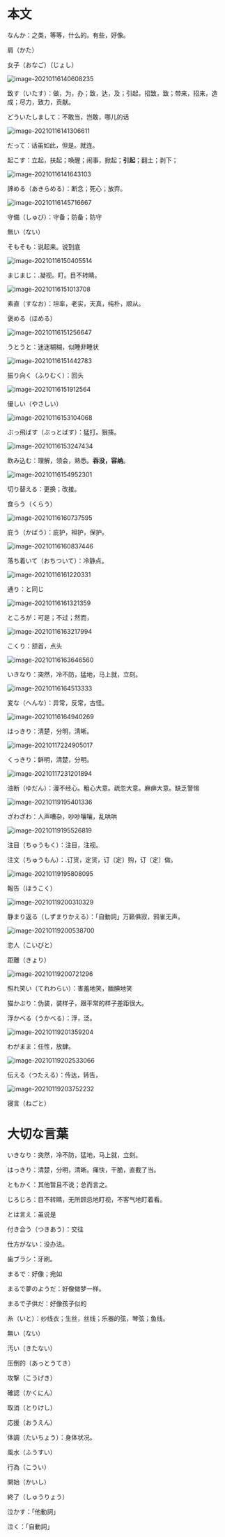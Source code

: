# 本文

なんか：之类，等等，什么的。有些，好像。

肩（かた）

女子（おなご）（じょし）



![image-20210116140608235](image-20210116140608235.png)

致す（いたす）：做，为，办；致，达，及；引起，招致，致；带来，招来，造成；尽力，致力，贡献。

どういたしまして：不敢当，岂敢，哪儿的话



![image-20210116141306611](image-20210116141306611.png)

だって：话虽如此，但是。就连。

起こす：立起，扶起；唤醒；闹事，掀起；**引起**；翻土；剥下；



![image-20210116141643103](image-20210116141643103.png)

諦める（あきらめる）：断念；死心；放弃。



![image-20210116145716667](image-20210116145716667.png)



守備（しゅび）：守备；防备；防守



無い（ない）

そもそも：说起来。说到底



![image-20210116150405514](image-20210116150405514.png)

まじまじ：.凝视。盯。目不转睛。

![image-20210116151013708](image-20210116151013708.png)

素直（すなお）：坦率，老实，天真，纯朴，顺从。

褒める（ほめる）



![image-20210116151256647](image-20210116151256647.png)

うとうと：迷迷糊糊，似睡非睡状



![image-20210116151442783](image-20210116151442783.png)

振り向く（ふりむく）：回头



![image-20210116151912564](image-20210116151912564.png)

優しい（やさしい）



![image-20210116153104068](image-20210116153104068.png)

ぶっ飛ばす（ぶっとばす）：猛打。狠揍。



![image-20210116153247434](image-20210116153247434.png)

飲み込む：理解，领会，熟悉。**吞没，容纳**。



![image-20210116154952301](image-20210116154952301.png)

切り替える：更换；改接。



食らう（くらう）





![image-20210116160737595](image-20210116160737595.png)

庇う（かばう）：庇护，袒护，保护。



![image-20210116160837446](image-20210116160837446.png)

落ち着いて（おちついて）：冷静点。





![image-20210116161220331](image-20210116161220331.png)

通り：と同じ



![image-20210116161321359](image-20210116161321359.png)

ところが：可是；不过；然而，



![image-20210116163217994](image-20210116163217994.png)

こくり：颔首，点头





![image-20210116163646560](image-20210116163646560.png)

いきなり：突然，冷不防，猛地，马上就，立刻。



![image-20210116164513333](image-20210116164513333.png)

変な（へんな）：异常，反常，古怪。



![image-20210116164940269](image-20210116164940269.png)

はっきり：清楚，分明，清晰。





![image-20210117224905017](image-20210117224905017.png)

くっきり：鲜明，清楚，分明。


![image-20210117231201894](image-20210117231201894.png)

油断（ゆだん）：漫不经心。粗心大意。疏忽大意。麻痹大意。缺乏警惕



![image-20210119195401336](image-20210119195401336.png)

ざわざわ：人声嘈杂，吵吵嚷嚷，乱哄哄



![image-20210119195526819](image-20210119195526819.png)

注目（ちゅうもく）：注目，注视。

注文（ちゅうもん）：.订货，定货，订〔定〕购，订〔定〕做。



![image-20210119195808095](image-20210119195808095.png)

報告（ほうこく）



![image-20210119200310329](image-20210119200310329.png)

静まり返る（しずまりかえる）：「自動詞」万籁俱寂，鸦雀无声。

 

![image-20210119200538700](image-20210119200538700.png)

恋人（こいびと）

距離（きょり）



![image-20210119200721296](image-20210119200721296.png)

照れ笑い（てれわらい）：害羞地笑，腼腆地笑

猫かぶり：伪装，装样子，跟平常的样子差距很大。

浮かべる（うかべる）：浮，泛。



![image-20210119201359204](image-20210119201359204.png)

わがまま：任性，放肆。





![image-20210119202533066](image-20210119202533066.png)

伝える（つたえる）：传达，转告，



![image-20210119203752232](image-20210119203752232.png)

寝言（ねごと）


# 大切な言葉

いきなり：突然，冷不防，猛地，马上就，立刻。

はっきり：清楚，分明，清晰。痛快，干脆，直截了当。

ともかく：其他暂且不说；总而言之。

じろじろ：目不转睛，无所顾忌地盯视，不客气地盯着看。

とは言え：虽说是



付き合う（つきあう）：交往



仕方がない：没办法。

歯ブラシ：牙刷。



まるで：好像；宛如

まるで夢のようだ：好像做梦一样。

まるで子供だ：好像孩子似的



 糸（いと）：纱线衣；生丝，丝线；乐器的弦，琴弦；鱼线。



無い（ない）

汚い（きたない）



压倒的（あっとうてき）






攻撃（こうげき）

確認（かくにん）

取消（とりけし）

応援（おうえん）

体調（たいちょう）：身体状况。

風水（ふうすい）

行為（こうい）

開始（かいし）

終了（しゅうりょう）



泣かす：「他動詞」

泣く：「自動詞」

 